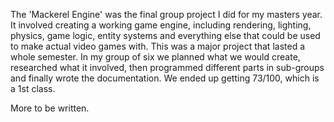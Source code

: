 The 'Mackerel Engine' was the final group project I did for my masters year. It involved creating a working game engine, including rendering, lighting, physics, game logic, entity systems and everything else that could be used to make actual video games with.
This was a major project that lasted a whole semester. In my group of six we planned what we would create, researched what it involved, then programmed different parts in sub-groups and finally wrote the documentation. We ended up getting 73/100, which is a 1st class.

More to be written.
